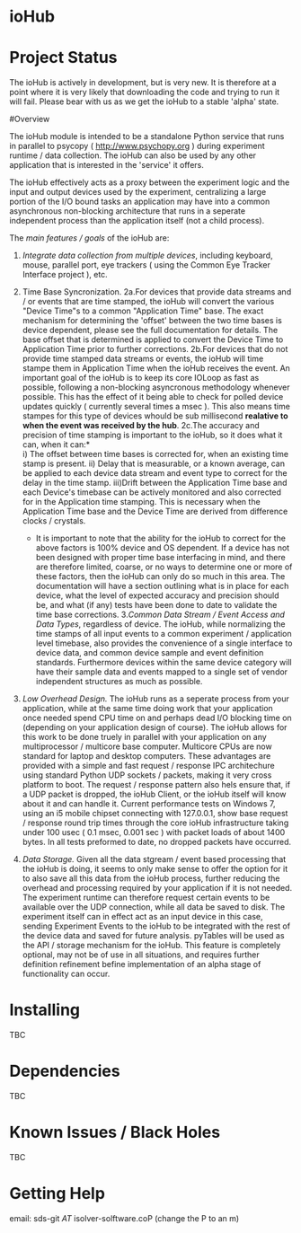 # ioHub

# Project Status

The ioHub is actively in development, but is very new. It is therefore
at a point where it is very likely that downloading the code and trying
to run it will fail. Please bear with us as we get the ioHub to a stable
'alpha' state.

#Overview

The ioHub module is intended to be a standalone Python service that runs
in parallel to psycopy ( http://www.psychopy.org ) during experiment 
runtime / data collection. The ioHub can also be used by any other
application that is interested in the 'service' it offers.

The ioHub effectively acts as a proxy between the experiment logic 
and the input and output devices used by the experiment, centralizing 
a large portion of the I/O bound tasks an application may have into a
common asynchronous non-blocking architecture that runs in a seperate
independent process than the application itself (not a child process).

The *main features / goals* of the ioHub are:

1. *Integrate data collection from multiple devices*, including keyboard, 
   mouse, parallel port, eye trackers ( using the Common Eye Tracker 
   Interface project ), etc.
   
2. Time Base Syncronization.
2a.For devices that provide data streams and / or events that are time
   stamped, the ioHub will convert the various "Device Time"s to a common
   "Application Time" base. The exact mechanism for determining the 'offset' 
   between the two time bases is device dependent, please see the full 
   documentation for details. The base offset that is determined is applied
   to convert the Device Time to Application Time prior to further corrections.
2b.For devices that do not provide time stamped data streams or events, the ioHub
   will time stampe them in Application Time when the ioHub receives the event.
   An important goal of the ioHub is to keep its core IOLoop as fast as possible, 
   following a non-blocking asyncronous methodology whenever possible. 
   This has the effect of it being able to check for polled device updates 
   quickly ( currently several times a msec ). This also means time stampes
   for this type of devices whould be sub millisecond **realative to when 
   the event was received by the hub**. 
2c.The accuracy and precision of time stamping is
   important to the ioHub, so it does what it can, when it can:*  
     i)  The offset between time bases is corrected for, when an existing 
         time stamp is present.
     ii) Delay that is measurable, or a known average, can be applied to
         each device data stream and event type to correct for the delay
         in the time stamp.
     iii)Drift between the Application Time base and each Device's timebase
         can be actively monitored and also corrected for in the Application
         time stamping. This is necessary when the Application Time base and
         the Device Time are derived from difference clocks / crystals.
    * It is important to note that the ability for the ioHub to correct 
      for the above factors is 100% device and OS dependent. If a device
      has not been designed with proper time base interfacing in mind, and
      there are therefore limited, coarse, or no ways to determine one or more
      of these factors, then the ioHub can only do so much in this area.
      The documentation will have a section outlining what is in place for
      each device, what the level of expected accuracy and precision should be, 
      and what (if any) tests have been done to date to validate the 
      time base corrections.
3.*Common Data Stream / Event Access and Data Types*, regardless of device. 
   The ioHub, while normalizing the time stamps of all input events to a 
   common experiment / application level timebase, also provides the 
   convenience of a single interface to device data, and common device
   sample and event definition standards. Furthermore devices within
   the same device category will have their sample data and events mapped
   to a single set of vendor independent structures as much as possible.
4. *Low Overhead Design.* The ioHub runs as a seperate process from your
   application, while at the same time doing work that your application
   once needed spend CPU time on and perhaps dead I/O blocking time on
   (depending on your application design of course). The ioHub allows 
   for this work to be done truely in parallel with your application on 
   any multiprocessor / multicore base computer. Multicore CPUs are now
   standard for laptop and desktop computers. These advantages are provided 
   with a simple and fast request / response IPC architechure using standard 
   Python UDP sockets / packets, making it very cross platform to boot.
   The request / response pattern also hels ensure that, if a UDP packet
   is dropped, the ioHub Client, or the ioHub itself will know about
   it and can handle it. Current performance tests on Windows 7, using an
   i5 mobile chipset connecting with 127.0.0.1, show base request / response 
   round trip times through the core ioHub infrastructure taking under 
   100 usec ( 0.1 msec, 0.001 sec ) with packet loads of about 1400 bytes. 
   In all tests preformed to date, no dropped packets have occurred.
5. *Data Storage.* Given all the data stgream / event based processing that
   the ioHub is doing, it seems to only make sense to offer the option for
   it to also save all this data from the ioHub process, further reducing
   the overhead and processing required by your application if it is not 
   needed. The experiment runtime can therefore request certain events to
   be available over the UDP connection, while all data be saved to disk.
   The experiment itself can in effect act as an input device in this case,
   sending Experiment Events to the ioHub to be integrated with the rest 
   of the device data and saved for future analysis. pyTables will be used
   as the API / storage mechanism for the ioHub. This feature is completely
   optional, may not be of use in all situations, and requires further 
   definition refinement befine implementation of an alpha stage of 
   functionality can occur.      

# Installing

TBC

# Dependencies

TBC

# Known Issues / Black Holes

TBC

# Getting Help

email: sds-git _AT_ isolver-solftware.coP (change the P to an m)
